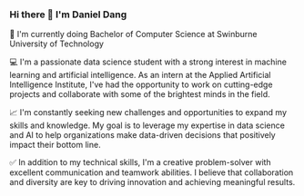 ### Hi there 👋 I'm Daniel Dang
🏫 I'm currently doing Bachelor of Computer Science at Swinburne University of Technology

💻 I'm a passionate data science student with a strong interest in machine learning and artificial intelligence. As an intern at the Applied Artificial Intelligence Institute, I've had the opportunity to work on cutting-edge projects and collaborate with some of the brightest minds in the field.

📈 I'm constantly seeking new challenges and opportunities to expand my skills and knowledge. My goal is to leverage my expertise in data science and AI to help organizations make data-driven decisions that positively impact their bottom line.

✅ In addition to my technical skills, I'm a creative problem-solver with excellent communication and teamwork abilities. I believe that collaboration and diversity are key to driving innovation and achieving meaningful results.
